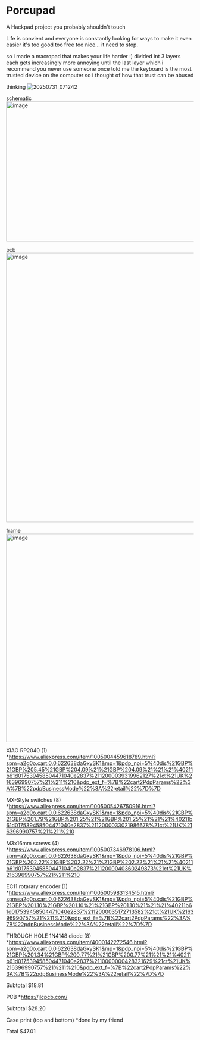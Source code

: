 # Porcupad
A Hackpad project you probably shouldn't touch

Life is convient and everyone is constantly looking for ways to make it even easier it's too good too free too nice... it need to stop.

so i made a macropad that makes your life harder :) divided int 3 layers each gets increasingly more annoying until the last layer which i recommend you never use someone once told me the keyboard is the most trusted device on the computer so i thought of how that trust can be abused

thinking
![20250731_071242](https://github.com/user-attachments/assets/9cfe9431-9280-40f3-922f-1427c008acfe)

schematic
<img width="724" height="376" alt="image" src="https://github.com/user-attachments/assets/1fa390a9-4530-4090-96ae-af02c6141bed" />

pcb
<img width="585" height="724" alt="image" src="https://github.com/user-attachments/assets/158f6264-295f-4d28-83a8-92ee6ef3caa6" />

frame
<img width="996" height="560" alt="image" src="https://github.com/user-attachments/assets/f76e98eb-c3eb-4c57-a979-e41516877422" />

XIAO RP2040 (1) *https://www.aliexpress.com/item/1005004459618789.html?spm=a2g0o.cart.0.0.622638daGxySK1&mp=1&pdp_npi=5%40dis%21GBP%21GBP%205.45%21GBP%204.09%21%21GBP%204.09%21%21%21%40211b61d017539458504471040e2837%2112000039319962127%21ct%21UK%216396990757%21%211%210&pdp_ext_f=%7B%22cart2PdpParams%22%3A%7B%22pdpBusinessMode%22%3A%22retail%22%7D%7D

MX-Style switches (8) *https://www.aliexpress.com/item/1005005426750916.html?spm=a2g0o.cart.0.0.622638daGxySK1&mp=1&pdp_npi=5%40dis%21GBP%21GBP%201.79%21GBP%201.25%21%21GBP%201.25%21%21%21%40211b61d017539458504471040e2837%2112000033021986678%21ct%21UK%216396990757%21%211%210

M3x16mm screws (4) *https://www.aliexpress.com/item/1005007346978106.html?spm=a2g0o.cart.0.0.622638daGxySK1&mp=1&pdp_npi=5%40dis%21GBP%21GBP%202.22%21GBP%202.22%21%21GBP%202.22%21%21%21%40211b61d017539458504471040e2837%2112000040360249873%21ct%21UK%216396990757%21%211%210

EC11 rotarary encoder (1) *https://www.aliexpress.com/item/1005005983134515.html?spm=a2g0o.cart.0.0.622638daGxySK1&mp=1&pdp_npi=5%40dis%21GBP%21GBP%201.10%21GBP%201.10%21%21GBP%201.10%21%21%21%40211b61d017539458504471040e2837%2112000035172713582%21ct%21UK%216396990757%21%211%210&pdp_ext_f=%7B%22cart2PdpParams%22%3A%7B%22pdpBusinessMode%22%3A%22retail%22%7D%7D

THROUGH HOLE 1N4148 diode (8) *https://www.aliexpress.com/item/4000142272546.html?spm=a2g0o.cart.0.0.622638daGxySK1&mp=1&pdp_npi=5%40dis%21GBP%21GBP%201.34%21GBP%200.77%21%21GBP%200.77%21%21%21%40211b61d017539458504471040e2837%2110000000428321629%21ct%21UK%216396990757%21%211%210&pdp_ext_f=%7B%22cart2PdpParams%22%3A%7B%22pdpBusinessMode%22%3A%22retail%22%7D%7D

Subtotal $18.81

PCB *https://jlcpcb.com/

Subtotal $28.20

Case print (top and bottom) *done by my friend

Total $47.01
